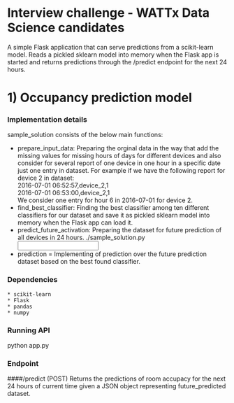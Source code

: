 #  Interview challenge - WATTx Data Science candidates

A simple Flask application that can serve predictions from a scikit-learn model.
Reads a pickled sklearn model into memory when the Flask app is started and returns predictions through the /predict endpoint for the next 24 hours.
 

# 1) Occupancy prediction model


### Implementation details 
sample_solution consists of the below main functions: <br/>
* prepare_input_data: Preparing the orginal data in the way that add the missing values for missing hours of days for different devices and also consider for several report of one device in one hour in 
a specific date just one entry in dataset. For example if we have the following report for device 2 in dataset: <br/>
2016-07-01 06:52:57,device_2,1 <br/>
2016-07-01 06:53:00,device_2,1 <br/>
We consider one entry for hour 6 in 2016-07-01 for device 2. <br/>
* find_best_classifier: Finding the best classifier among ten different classifiers for our dataset and save it as pickled sklearn model into memory when the Flask app can load it.
* predict_future_activation: Preparing the dataset for future prediction of all devices in 24 hours.
    ./sample_solution.py <timestamp> <input file csv> <output file csv>
* prediction = Implementing of prediction over the future prediction dataset based on the best found classifier.


### Dependencies

    * scikit-learn
    * Flask
    * pandas
    * numpy
### Running API
python app.py 

### Endpoint
####/predict (POST)
Returns the predictions of room accupacy for the next 24 hours of current time given a JSON object representing future_predicted dataset.

